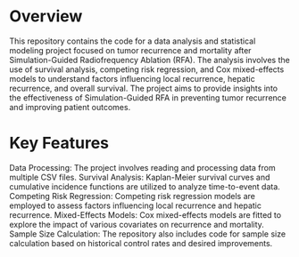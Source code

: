 # Overview
This repository contains the code for a data analysis and statistical modeling project focused on tumor recurrence and mortality after Simulation-Guided Radiofrequency Ablation (RFA). The analysis involves the use of survival analysis, competing risk regression, and Cox mixed-effects models to understand factors influencing local recurrence, hepatic recurrence, and overall survival. The project aims to provide insights into the effectiveness of Simulation-Guided RFA in preventing tumor recurrence and improving patient outcomes.

# Key Features
Data Processing: The project involves reading and processing data from multiple CSV files.
Survival Analysis: Kaplan-Meier survival curves and cumulative incidence functions are utilized to analyze time-to-event data.
Competing Risk Regression: Competing risk regression models are employed to assess factors influencing local recurrence and hepatic recurrence.
Mixed-Effects Models: Cox mixed-effects models are fitted to explore the impact of various covariates on recurrence and mortality.
Sample Size Calculation: The repository also includes code for sample size calculation based on historical control rates and desired improvements.
